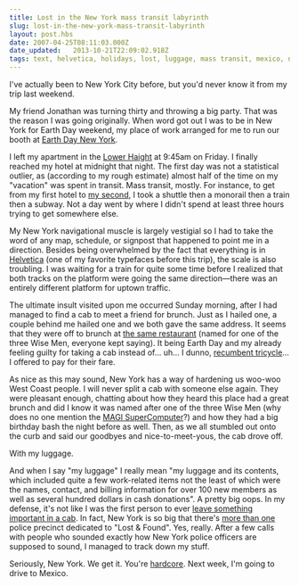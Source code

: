 ```yaml
---
title: Lost in the New York mass transit labyrinth
slug: lost-in-the-new-york-mass-transit-labyrinth
layout: post.hbs
date: 2007-04-25T08:11:03.000Z
date_updated:   2013-10-21T22:09:02.918Z
tags: text, helvetica, holidays, lost, luggage, mass transit, mexico, new york, transportation, travel
---
```


I've actually been to New York City before, but you'd never know it from my trip last weekend.<!--more-->

My friend Jonathan was turning thirty and throwing a big party. That was the reason I was going originally. When word got out I was to be in New York for Earth Day weekend, my place of work arranged for me to run our booth at <a href="http://www.earthdayny.org/" title="EarthDayNY.org">Earth Day New York</a>.

I left my apartment in the <a href="http://www.sfstation.com/districts/lowerhaight.html" title="Not rushing to gentrification...">Lower Haight</a> at 9:45am on Friday. I finally reached my hotel at midnight that night. The first day was not a statistical outlier, as (according to my rough estimate) almost half of the time on my "vacation" was spent in transit. Mass transit, mostly. For instance, to get from my first hotel to <a href="http://www1.hilton.com/en_US/hi/hotel/NYCMLHH-Millenium-Hilton-New-York/index.do" title="I got a good deal on Orbitz, okay?">my second</a>, I took a shuttle then a monorail then a train then a subway. Not a day went by where I didn't spend at least three hours trying to get somewhere else.

My New York navigational muscle is largely vestigial so I had to take the word of any map, schedule, or signpost that happened to point me in a direction. Besides being overwhelmed by the fact that everything is in <a href="http://www.helveticafilm.com/" title="A film of the same name">Helvetica</a> (one of my favorite typefaces before this trip), the scale is also troubling. I was waiting for a train for quite some time before I realized that both tracks on the platform were going the same direction&mdash;there was an entirely different platform for uptown traffic.

The ultimate insult visited upon me occurred Sunday morning, after I had managed to find a cab to meet a friend for brunch. Just as I hailed one, a couple behind me hailed one and we both gave the same address. It seems that they were off to brunch at <a href="http://www.balthazarny.com/" title="Balthazar Bakery">the same restaurant</a> (named for one of the three Wise Men, everyone kept saying). It being Earth Day and my already feeling guilty for taking a cab instead of... uh... I dunno, <a href="http://www.bicycleman.com/recumbents/trikes/HP-Velotechnik/hp-velotechnik-scorpion.htm" title="Like the Velotechnik Scorpion">recumbent tricycle</a>... I offered to pay for their fare.

As nice as this may sound, New York has a way of hardening us woo-woo West Coast people. I will never split a cab with someone else again. They were pleasant enough, chatting about how they heard this place had a great brunch and did I know it was named after one of the three Wise Men (why does no one mention the <a href="http://en.wikipedia.org/wiki/Neon_Genesis_Evangelion_glossary#MAGI_Super_Computer_System" title="Evangelion on Wikipedia">MAGI SuperComputer</a>?) and how they had a big birthday bash the night before as well. Then, as we all stumbled out onto the curb and said our goodbyes and nice-to-meet-yous, the cab drove off.

With my luggage.

And when I say "my luggage" I really mean "my luggage and its contents, which included quite a few work-related items not the least of which were the names, contact, and billing information for over 100 new members as well as several hundred dollars in cash donations". A pretty big oops. In my defense, it's not like I was the first person to ever <a href="http://select.nytimes.com/gst/abstract.html?res=F00914FD3D5D0C748DDDA90994D1494D81" title="I want to lick him">leave something important in a cab</a>. In fact, New York is so big that there's <a href="http://home2.nyc.gov/html/tlc/html/passenger/lost_property_precincts.shtml" title="NYC.gov">more than one</a> police precinct dedicated to "Lost &amp; Found". Yes, really. After a few calls with people who sounded exactly how New York police officers are supposed to sound, I managed to track down my stuff.

Seriously, New York. We get it. You're <a href="http://mta.info/nyct/maps/submap.htm" title="MTA.info">hardcore</a>. Next week, I'm going to drive to Mexico.
